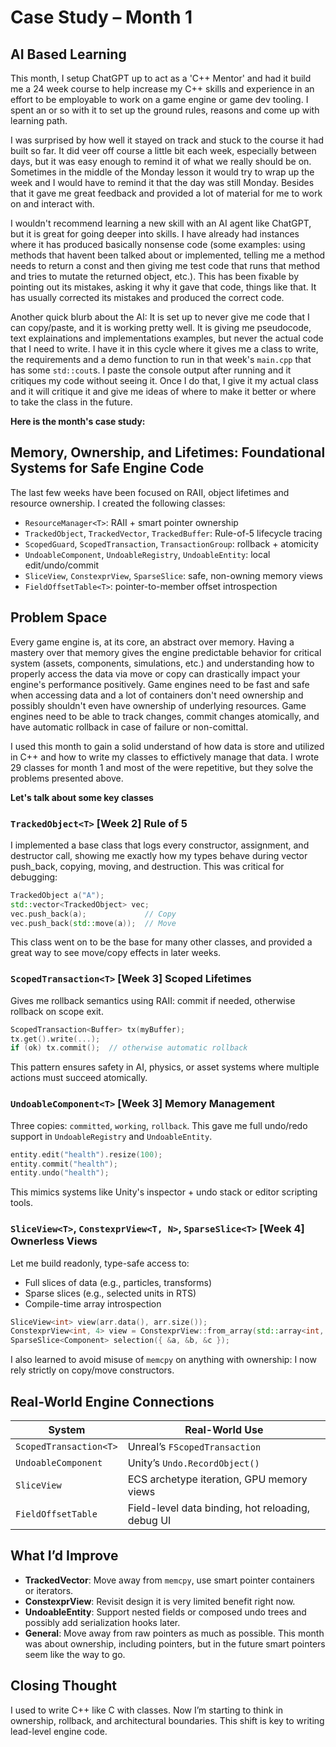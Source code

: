 # Case Study – Month 1

## AI Based Learning

This month, I setup ChatGPT up to act as a 'C++ Mentor' and had it build me a 24 week course to help increase my C++ skills and experience in an effort to be employable to work on a game engine or game dev tooling. I spent an or so with it to set up the ground rules, reasons and come up with learning path.

I was surprised by how well it stayed on track and stuck to the course it had built so far. It did veer off course a little bit each week, especially between days, but it was easy enough to remind it of what we really should be on. Sometimes in the middle of the Monday lesson it would try to wrap up the week and I would have to remind it that the day was still Monday. Besides that it gave me great feedback and provided a lot of material for me to work on and interact with.

I wouldn't recommend learning a new skill with an AI agent like ChatGPT, but it is great for going deeper into skills. I have already had instances where it has produced basically nonsense code (some examples: using methods that havent been talked about or implemented, telling me a method needs to return a const and then giving me test code that runs that method and tries to mutate the returned object, etc.). This has been fixable by pointing out its mistakes, asking it why it gave that code, things like that. It has usually corrected its mistakes and produced the correct code.

Another quick blurb about the AI: It is set up to never give me code that I can copy/paste, and it is working pretty well. It is giving me pseudocode, text explainations and implementations examples, but never the actual code that I need to write. I have it in this cycle where it gives me a class to write, the requirements and a demo function to run in that week's `main.cpp` that has some `std::cout`s. I paste the console output after running and it critiques my code without seeing it. Once I do that, I give it my actual class and it will critique it and give me ideas of where to make it better or where to take the class in the future.

**Here is the month's case study:**

## Memory, Ownership, and Lifetimes: Foundational Systems for Safe Engine Code

The last few weeks have been focused on RAII, object lifetimes and resource ownership. I created the following classes:

- `ResourceManager<T>`: RAII + smart pointer ownership
- `TrackedObject`, `TrackedVector`, `TrackedBuffer`: Rule-of-5 lifecycle tracing
- `ScopedGuard`, `ScopedTransaction`, `TransactionGroup`: rollback + atomicity
- `UndoableComponent`, `UndoableRegistry`, `UndoableEntity`: local edit/undo/commit
- `SliceView`, `ConstexprView`, `SparseSlice`: safe, non-owning memory views
- `FieldOffsetTable<T>`: pointer-to-member offset introspection

## Problem Space

Every game engine is, at its core, an abstract over memory. Having a mastery over that memory gives the engine predictable behavior for critical system (assets, components, simulations, etc.) and understanding how to properly access the data via move or copy can drastically impact your engine's performance positively. Game engines need to be fast and safe when accessing data and a lot of containers don't need ownership and possibly shouldn't even have ownership of underlying resources. Game engines need to be able to track changes, commit changes atomically, and have automatic rollback in case of failure or non-comittal.

I used this month to gain a solid understand of how data is store and utilized in C++ and how to write my classes to effictively manage that data. I wrote 29 classes for month 1 and most of the were repetitive, but they solve the problems presented above.

**Let's talk about some key classes**

### `TrackedObject<T>` [Week 2] Rule of 5

I implemented a base class that logs every constructor, assignment, and destructor call, showing me exactly how my types behave during vector push_back, copying, moving, and destruction. This was critical for debugging:

```cpp
TrackedObject a("A");
std::vector<TrackedObject> vec;
vec.push_back(a);             // Copy
vec.push_back(std::move(a));  // Move
```

This class went on to be the base for many other classes, and provided a great way to see move/copy effects in later weeks.

### `ScopedTransaction<T>` [Week 3] Scoped Lifetimes

Gives me rollback semantics using RAII: commit if needed, otherwise rollback on scope exit.

```cpp
ScopedTransaction<Buffer> tx(myBuffer);
tx.get().write(...);
if (ok) tx.commit();  // otherwise automatic rollback
```

This pattern ensures safety in AI, physics, or asset systems where multiple actions must succeed atomically.

### `UndoableComponent<T>` [Week 3] Memory Management

Three copies: `committed`, `working`, `rollback`. This gave me full undo/redo support in `UndoableRegistry` and `UndoableEntity`.

```cpp
entity.edit("health").resize(100);
entity.commit("health");
entity.undo("health");
```

This mimics systems like Unity's inspector + undo stack or editor scripting tools.

### `SliceView<T>`, `ConstexprView<T, N>`, `SparseSlice<T>` [Week 4] Ownerless Views

Let me build readonly, type-safe access to:

- Full slices of data (e.g., particles, transforms)
- Sparse slices (e.g., selected units in RTS)
- Compile-time array introspection

```cpp
SliceView<int> view(arr.data(), arr.size());
ConstexprView<int, 4> view = ConstexprView::from_array(std::array<int, 4>{...});
SparseSlice<Component> selection({ &a, &b, &c });
```

I also learned to avoid misuse of `memcpy` on anything with ownership: I now rely strictly on copy/move constructors.

## Real-World Engine Connections

| System                 | Real-World Use                                    |
| ---------------------- | ------------------------------------------------- |
| `ScopedTransaction<T>` | Unreal’s `FScopedTransaction`                     |
| `UndoableComponent`    | Unity’s `Undo.RecordObject()`                     |
| `SliceView`            | ECS archetype iteration, GPU memory views         |
| `FieldOffsetTable`     | Field-level data binding, hot reloading, debug UI |

## What I’d Improve

- **TrackedVector**: Move away from `memcpy`, use smart pointer containers or iterators.
- **ConstexprView**: Revisit design it is very limited benefit right now.
- **UndoableEntity**: Support nested fields or composed undo trees and possibly add serialization hooks later.
- **General**: Move away from raw pointers as much as possible. This month was about ownership, including pointers, but in the future smart pointers seem like the way to go.

## Closing Thought

I used to write C++ like C with classes. Now I’m starting to think in ownership, rollback, and architectural boundaries. This shift is key to writing lead-level engine code.
